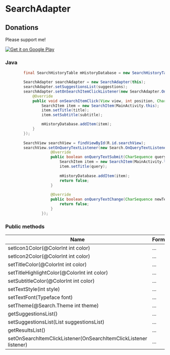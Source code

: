 # SearchAdapter

## Donations

Please support me!

<a href="https://www.paypal.me/lapism">
  <img alt="Get it on Google Play"
       src="https://github.com/lapism/SearchView/blob/master/images/donate.png" />
</a>

### Java
```java
        final SearchHistoryTable mHistoryDatabase = new SearchHistoryTable(this);

        SearchAdapter searchAdapter = new SearchAdapter(this);
        searchAdapter.setSuggestionsList(suggestions);
        searchAdapter.setOnSearchItemClickListener(new SearchAdapter.OnSearchItemClickListener() {
            @Override
            public void onSearchItemClick(View view, int position, CharSequence title, CharSequence subtitle) {
                SearchItem item = new SearchItem(MainActivity.this);
                item.setTitle(title);
                item.setSubtitle(subtitle);

                mHistoryDatabase.addItem(item);
            }
        });
        
        SearchView searchView = findViewById(R.id.searchView);
        searchView.setOnQueryTextListener(new Search.OnQueryTextListener() {
                    @Override
                    public boolean onQueryTextSubmit(CharSequence query) {
                        SearchItem item = new SearchItem(MainActivity.this);
                        item.setTitle(query);
        
                        mHistoryDatabase.addItem(item);
                        return false;
                    }
        
                    @Override
                    public boolean onQueryTextChange(CharSequence newText) {
                        return false;
                    }
                });
```

### Public methods
| Name | Format | Default | Description
| ------ | ------ |  ------ |------ |
| setIcon1Color(@ColorInt int color) | ... | ... | ...
| setIcon2Color(@ColorInt int color) | ... | ... | ...
| setTitleColor(@ColorInt int color) | ... | ... | ...
| setTitleHighlightColor(@ColorInt int color) | ... | ... | ...
| setSubtitleColor(@ColorInt int color) | ... | ... | ...
| setTextStyle(int style) | ... | ... | ...
| setTextFont(Typeface font) | ... | ... | ...
| setTheme(@Search.Theme int theme)  | ... | ... | ...
| getSuggestionsList() | ... | ... | ...
| setSuggestionsList(List<SearchItem> suggestionsList) | ... | ... | ...
| getResultsList() | ... | ... | ...
| setOnSearchItemClickListener(OnSearchItemClickListener listener) | ... | ... | ...
